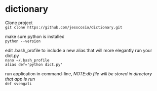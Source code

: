 # dictionary
Clone project  
```git clone https://github.com/jesscosio/dictionary.git```  

make sure python is installed  
```python --version```

edit .bash_profile to include a new alias that will more elegantly run your dict.py  
```nano ~/.bash_profile```  
```alias def='python dict.py'```

run application in command-line, *NOTE:db file will be stored in directory that app is run*  
```def svengali```
